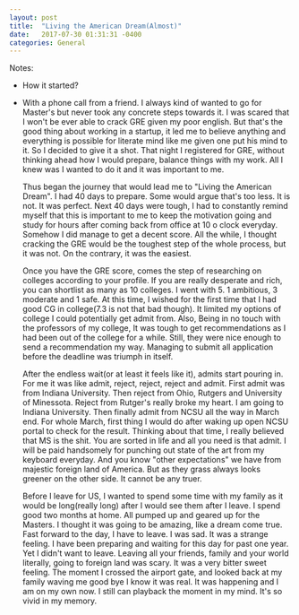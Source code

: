 ```yaml
---
layout: post
title:  "Living the American Dream(Almost)"
date:   2017-07-30 01:31:31 -0400
categories: General
---
```

 Notes:

 - How it started?
 - With a phone call from a friend. I always kind of wanted to go for Master's but never took any concrete steps
   towards it. I was scared that I won't be ever able to crack GRE given my poor english. But that's the good thing
   about working in a startup, it led me to believe anything and everything is possible for literate mind like me given one put his mind to it. So I decided to give it a shot. That night I registered for GRE, without thinking ahead how I would prepare, balance things with my work. All I knew was I wanted to do it and it was important to me.

   Thus began the journey that would lead me to "Living the American Dream". I had 40 days to prepare. Some would argue that's too less. It is not. It was perfect. Next 40 days were tough, I had to constantly remind myself that this is important to me to keep the motivation going and study for hours after coming back from office at 10 o clock everyday. Somehow I did manage to get a decent score. All the while, I thought cracking the GRE would be the toughest step of the whole process, but it was not. On the contrary, it was the easiest.

   Once you have the GRE score, comes the step of researching on colleges according to your profile. If you are really desperate and rich, you can shortlist as many as 10 colleges. I went with 5. 1 ambitious, 3 moderate and 1 safe. At this time, I wished for the first time that I had good CG in college(7.3 is not that bad though). It limited my options of college I could potentially get admit from. Also, Being in no touch with the professors of my college, It was tough to get recommendations as I had been out of the college for a while. Still, they were nice enough to send a recommendation my way. Managing to submit all application before the deadline was triumph in itself.   

   After the endless wait(or at least it feels like it), admits start pouring in. For me it was like admit, reject, reject, reject and admit. First admit was from Indiana University. Then reject from Ohio, Rutgers and University of Minessota. Reject from Rutger's really broke my heart. I am going to Indiana University. Then finally admit from NCSU all the way in March end. For whole March, first thing I would do after waking up open NCSU portal to check for the result. Thinking about that time, I really believed that MS is the shit. You are sorted in life and all you need is that admit. I will be paid handsomely for punching out state of the art from my keyboard everyday. And you know "other expectations" we have from majestic foreign land of America. But as they grass always looks greener on the other side. It cannot be any truer.

   Before I leave for US, I wanted to spend some time with my family as it would be long(really long) after I would see them after I leave. I spend good two months at home. All pumped up and geared up for the Masters. I thought it was going to be amazing, like a dream come true. Fast forward to the day, I have to leave. I was sad. It was a strange feeling. I have been preparing and waiting for this day for past one year. Yet I didn't want to leave. Leaving all your friends, family and your world literally, going to foreign land was scary. It was a very bitter sweet feeling. The moment I crossed the airport gate, and looked back at my family waving me good bye I know it was real. It was happening and I am on my own now. I still can playback the moment in my mind. It's so vivid in my memory.

   
